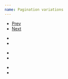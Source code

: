```yaml
---
name: Pagination variations
---
```

<ul class="ui-pagination">
    <li class="pagination__box"><a href="#book-a"><em class="fa fa-long-arrow-left fa-lg"></em>Prev</a>
    </li>
    <li class="pagination__box"><a href="#book-b">Next<em class="fa fa-long-arrow-right fa-lg fa-right"></em></a>
    </li>
</ul>
<ul class="ui-pagination ui-pagination--constrict">
    <li class="pagination__box"><a href="#book-a"><em class="fa fa-angle-left fa-2x fa-fw"></em></a>
    </li>
    <li class="pagination__box"><a href="#book-b"><em class="fa fa-angle-right fa-2x fa-fw"></em></a>
    </li>
</ul>
<ul class="ui-pagination ui-pagination--constrict">
    <li class="pagination__box"><a href="#book-a"><em class="fa fa-long-arrow-left fa-lg"></em></a>
    </li>
    <li class="pagination__box"><a href="#book-b"><em class="fa fa-long-arrow-right fa-lg"></em></a>
    </li>
</ul>
<ul class="ui-pagination">
    <li class="pagination__box box--circular"><a href="#book-a"><em class="fa fa-angle-left fa-2x"></em></a>
    </li>
    <li class="pagination__box box--circular"><a href="#book-b"><em class="fa fa-angle-right fa-2x"></em></a>
    </li>
</ul>